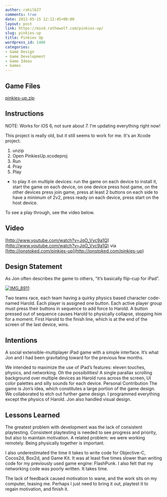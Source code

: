 ```yaml
---
author: rahil627
comments: true
date: 2012-05-15 12:12:45+00:00
layout: post
link: https://mind.rathewolf.com/pinkies-up/
slug: pinkies-up
title: Pinkies Up
wordpress_id: 1406
categories:
- Game Design
- Game Development
- Game Ideas
- Games
---
```


## Game Files


[pinkies-up.zip](https://mind.rathewolf.com/wp-content/uploads/2012/05/pinkies-up.zip)



## Instructions


NOTE: Works for iOS 6, not sure about 7. I'm updating everything right now!

This project is really old, but it still seems to work for me. It's an Xcode project.
1. unzip
2. Open PinkiesUp.xcodeproj
3. Run
4. Pray
5. Play
- to play it on multiple devices: run the game on each device to install it, start the game on each device, on one device press host game, on the other devices press join game, press at least 2 buttons on each side to have a minimum of 2v2, press ready on each device, press start on the host device.

To see a play through, see the video below.



## Video


[http://www.youtube.com/watch?v=JqO_Vyc9a1Q](http://www.youtube.com/watch?v=JqO_Vyc9a1Q) via [http://jonstoked.com/pinkies-up](http://jonstoked.com/pinkies-up)



## Design Statement


As Jon often describes the game to others, “it’s basically flip-cup for iPad”.


[![IMG_8911](https://mind.rathewolf.com/wp-content/uploads/2012/05/IMG_8911-1024x557.jpg)](https://mind.rathewolf.com/wp-content/uploads/2012/05/IMG_8911.jpg)


Two teams race, each team having a quirky physics based character code-named Harold. Each player is assigned one button. Each active player group must press their buttons in sequence to add force to Harold. A button pressed out of sequence causes Harold to physically collapse, stopping him for a moment. First Harold to the finish line, which is at the end of the screen of the last device, wins.



## Intentions


A social extensible-multiplayer iPad game with a simple interface. It’s what Jon and I had been gravitating toward for the previous few months.

We intended to maximize the use of iPad’s features: eleven touches, physics, and networking. Oh the possibilities! A single parallax scrolling background over multiple devices as Harold runs across the screen, UI color palettes and silly sounds for each device.
Personal Contribution
The game is Jon’s idea, which constitutes a large portion of the game design. We collaborated to etch out further game design. I programmed everything except the physics of Harold. Jon also handled visual design.



## Lessons Learned


The greatest problem with development was the lack of consistent playtesting. Consistent playtesting is needed to see progress and priority, but also to maintain motivation. A related problem: we were working remotely. Being physically together is important.

I also underestimated the time it takes to write code for Objective-C, Cocos2d, Box2d, and Game Kit. It was at least five times slower than writing code for my previously used game engine: FlashPunk. I also felt that my networking code was poorly written. It takes time.

The lack of feedback caused motivation to wane, and the work sits on my computer, teasing me. Perhaps I just need to bring it out, playtest it to regain motivation, and finish it.
